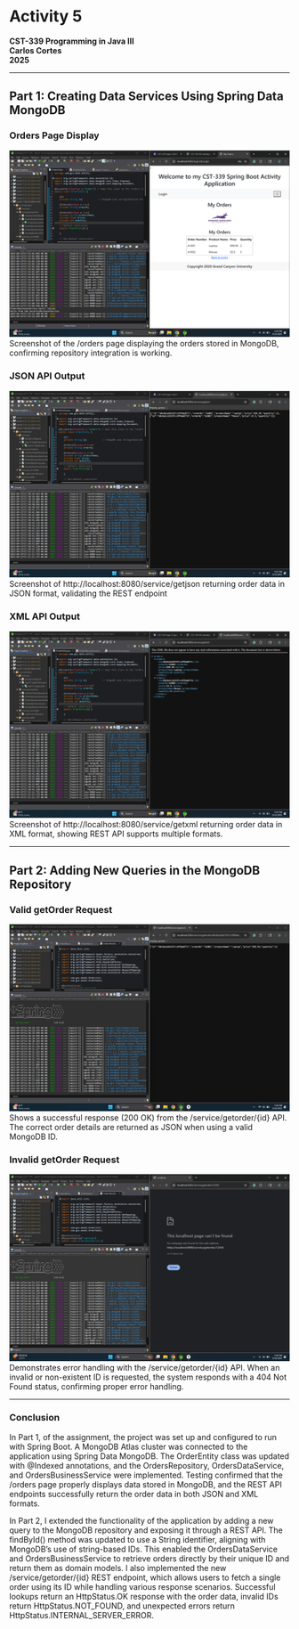 # Activity 5  
**CST-339 Programming in Java III**  
**Carlos Cortes**  
**2025**  

---

## Part 1: Creating Data Services Using Spring Data MongoDB

### Orders Page Display
![Screenshot1](A1.png)
Screenshot of the /orders page displaying the orders stored in MongoDB, confirming repository integration is working.

### JSON API Output
![Screenshot2](A2.png)
Screenshot of http://localhost:8080/service/getjson returning order data in JSON format, validating the REST endpoint

### XML API Output
![Screenshot3](A3.png)
Screenshot of http://localhost:8080/service/getxml returning order data in XML format, showing REST API supports multiple formats.


---

## Part 2: Adding New Queries in the MongoDB Repository

### Valid getOrder Request
![Screenshot4](B1.png)
Shows a successful response (200 OK) from the /service/getorder/{id} API. The correct order details are returned as JSON when using a valid MongoDB ID.

### Invalid getOrder Request
![Screenshot5](B2.png)
Demonstrates error handling with the /service/getorder/{id} API. When an invalid or non-existent ID is requested, the system responds with a 404 Not Found status, confirming proper error handling.

---

### Conclusion
In Part 1, of the assignment, the project was set up and configured to run with Spring Boot. A MongoDB Atlas cluster was connected to the application using Spring Data MongoDB. The OrderEntity class was updated with @Indexed annotations, and the OrdersRepository, OrdersDataService, and OrdersBusinessService were implemented. Testing confirmed that the /orders page properly displays data stored in MongoDB, and the REST API endpoints successfully return the order data in both JSON and XML formats.

In Part 2, I extended the functionality of the application by adding a new query to the MongoDB repository and exposing it through a REST API. The findById() method was updated to use a String identifier, aligning with MongoDB’s use of string-based IDs. This enabled the OrdersDataService and OrdersBusinessService to retrieve orders directly by their unique ID and return them as domain models. I also implemented the new /service/getorder/{id} REST endpoint, which allows users to fetch a single order using its ID while handling various response scenarios. Successful lookups return an HttpStatus.OK response with the order data, invalid IDs return HttpStatus.NOT_FOUND, and unexpected errors return HttpStatus.INTERNAL_SERVER_ERROR.